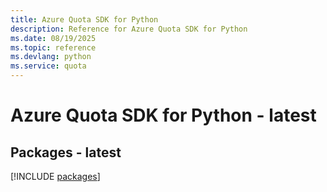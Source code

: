 ```yaml
---
title: Azure Quota SDK for Python
description: Reference for Azure Quota SDK for Python
ms.date: 08/19/2025
ms.topic: reference
ms.devlang: python
ms.service: quota
---
```

# Azure Quota SDK for Python - latest
## Packages - latest
[!INCLUDE [packages](quota-index.md)]